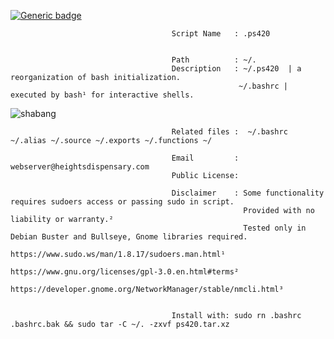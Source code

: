                       


[![Generic badge](https://img.shields.io/badge/<BASH>-<REORGANIZATION>-<COLOR>.svg)](https://shields.io/)

                
                                        Script Name   : .ps420 


                                        Path          : ~/.                                                 
                                        Description   : ~/.ps420  | a reorganization of bash initialization.
                                                       ~/.bashrc | executed by bash¹ for interactive shells.

![shabang](https://user-images.githubusercontent.com/10424858/120156259-6e61a100-c1b7-11eb-9426-7cf142d6b0a3.png)


                                        Related files :  ~/.bashrc ~/.alias ~/.source ~/.exports ~/.functions ~/

                                        Email         : webserver@heightsdispensary.com 
                                        Public License: 
                                        
                                        Disclaimer    : Some functionality requires sudoers access or passing sudo in script.
                                                        Provided with no liability or warranty.² 
                                                        Tested only in Debian Buster and Bullseye, Gnome libraries required.                      
                                                        https://www.sudo.ws/man/1.8.17/sudoers.man.html¹
                                                        https://www.gnu.org/licenses/gpl-3.0.en.html#terms² 
                                                        https://developer.gnome.org/NetworkManager/stable/nmcli.html³


                                        Install with: sudo rn .bashrc .bashrc.bak && sudo tar -C ~/. -zxvf ps420.tar.xz




